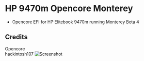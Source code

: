 # HP 9470m Opencore Monterey
* Opencore EFI for HP Elitebook 9470m running Monterey Beta 4
## Credits  
Opencore  
hackintosh107
![Screenshot](https://github.com/yahgoo/Hackintosh-HP-9470m-Opencore-Monterey/blob/main/Screenshot%202021-08-04%20at%2011.37.25%20AM.png)

